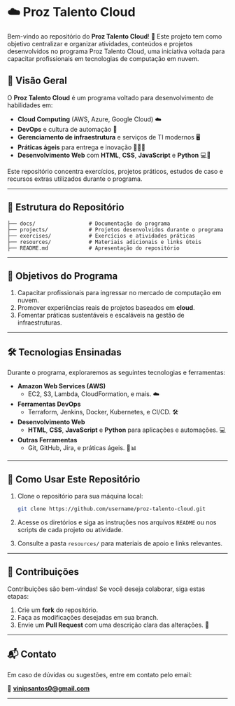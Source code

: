 # ☁️ Proz Talento Cloud

Bem-vindo ao repositório do **Proz Talento Cloud**! 🎉 Este projeto tem como objetivo centralizar e organizar atividades, conteúdos e projetos desenvolvidos no programa Proz Talento Cloud, uma iniciativa voltada para capacitar profissionais em tecnologias de computação em nuvem.

## 🚀 Visão Geral

O **Proz Talento Cloud** é um programa voltado para desenvolvimento de habilidades em:

- **Cloud Computing** (AWS, Azure, Google Cloud) ☁️
- **DevOps** e cultura de automação 🤖
- **Gerenciamento de infraestrutura** e serviços de TI modernos 🖥️
- **Práticas ágeis** para entrega e inovação 🏃‍♂️💨
- **Desenvolvimento Web** com **HTML**, **CSS**, **JavaScript** e **Python** 💻🐍

Este repositório concentra exercícios, projetos práticos, estudos de caso e recursos extras utilizados durante o programa.

---

## 📂 Estrutura do Repositório

```plaintext
├── docs/                 # Documentação do programa
├── projects/             # Projetos desenvolvidos durante o programa
├── exercises/            # Exercícios e atividades práticas
├── resources/            # Materiais adicionais e links úteis
├── README.md             # Apresentação do repositório
```

---

## 🎯 Objetivos do Programa

1. Capacitar profissionais para ingressar no mercado de computação em nuvem.
2. Promover experiências reais de projetos baseados em **cloud**.
3. Fomentar práticas sustentáveis e escaláveis na gestão de infraestruturas.

---

## 🛠️ Tecnologias Ensinadas

Durante o programa, exploraremos as seguintes tecnologias e ferramentas:

- **Amazon Web Services (AWS)**
  - EC2, S3, Lambda, CloudFormation, e mais. ☁️
- **Ferramentas DevOps**
  - Terraform, Jenkins, Docker, Kubernetes, e CI/CD. 🛠️
- **Desenvolvimento Web**
  - **HTML**, **CSS**, **JavaScript** e **Python** para aplicações e automações. 💻
- **Outras Ferramentas**
  - Git, GitHub, Jira, e práticas ágeis. 🐙📊

---

## 📖 Como Usar Este Repositório

1. Clone o repositório para sua máquina local:

   ```bash
   git clone https://github.com/username/proz-talento-cloud.git
   ```

2. Acesse os diretórios e siga as instruções nos arquivos `README` ou nos scripts de cada projeto ou atividade.
3. Consulte a pasta `resources/` para materiais de apoio e links relevantes.

---

## 🤝 Contribuições

Contribuições são bem-vindas! Se você deseja colaborar, siga estas etapas:

1. Crie um **fork** do repositório.
2. Faça as modificações desejadas em sua branch.
3. Envie um **Pull Request** com uma descrição clara das alterações. 🙌

---

## 📬 Contato

Em caso de dúvidas ou sugestões, entre em contato pelo email:

📧 **vinipsantos0@gmail.com**

---
